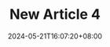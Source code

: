 ---
title: "New Article 4"
summary: ""
description: ""
date: 2024-05-21T16:07:20+08:00
tags: []
# series: ["Documentation"]
# series_order: 9
cascade:
  showEdit: true
  showSummary: true
  hideFeatureImage: false
draft: false
---